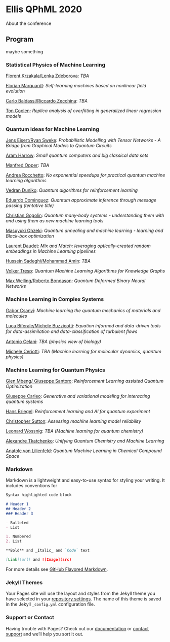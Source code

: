 # Ellis QPhML 2020

About the conference

## Program 

maybe something

### Statistical Physics of Machine Learning 

[Florent Krzakala/Lenka Zdeborova](www.google.com): _TBA_

[Florian Marquardt](www.google.com): _Self-learning machines based on nonlinear field evolution_

[Carlo Baldassi/Riccardo Zecchina](www.google.com): _TBA_

[Ton Coolen](www.google.com): _Replica analysis of overfitting in generalized linear regression models_

### Quantum ideas for Machine Learning 

[Jens Eisert/Ryan Sweke](www.google.com): _Probabilistic Modelling with Tensor Networks - A Bridge from Graphical Models to Quantum Circuits_

[Aram Harrow](www.google.com): _Small quantum computers and big classical data sets_

[Manfred Opper](www.google.com): _TBA_

[Andrea Rocchetto](www.google.com): _No exponential speedups for practical quantum machine learning algorithms_

[Vedran Dunjko](www.google.com): _Quantum algorithms for reinforcement learning_

[Eduardo Dominguez](www.google.com): _Quantum approximate inference through message passing (tentative title)_

[Christian Gogolin](www.google.com): _Quantum many-body systems - understanding them with and using them as new machine learning tools_

[Masuyuki Ohzeki](www.google.com): _Quantum annealing and machine learning - learning and Black-box optimization_

[Laurent Daudet](): _Mix and Match: leveraging optically-created random embeddings in Machine Learning pipelines_

[Hussein Sadeghi/Mohammad Amin](): _TBA_

[Volker Tresp](): _Quantum Machine Learning Algorithms for Knowledge Graphs_

[Max Welling/Roberto Bondason](): _Quantum Deformed Binary Neural Networks_

### Machine Learning in Complex Systems 

[Gabor Csanyi](): _Machine learning the quantum mechanics of materials and molecules_

[Luca Biferale/Michele Buzzicotti](): _Equation informed and data-driven tools for data-assimilation and data-classiﬁcation of turbulent ﬂows_

[Antonio Celani](): _TBA (physics view of biology)_

[Michele Ceriotti]():	_TBA (Machine learning for molecular dynamics, quantum physics)_

### Machine Learning for Quantum Physics

[Glen Mbeng/ Giuseppe Santoro](): _Reinforcement Learning assisted Quantum Optimization_

[Giuseppe Carleo](): _Generative and variational modeling for interacting quantum systems_

[Hans Briegel](): _Reinforcement learning and AI for quantum experiment_

[Christopher Sutton](): _Assessing machine learning model reliability_

[Leonard Wossnig](): _TBA (Machine learning for quantum chemistry)_

[Alexandre Tkatchenko](): _Unifying Quantum Chemistry and Machine Learning_

[Anatole von Lilienfeld](): _Quantum Machine Learning in Chemical Compound Space_

### Markdown

Markdown is a lightweight and easy-to-use syntax for styling your writing. It includes conventions for

```markdown
Syntax highlighted code block

# Header 1
## Header 2
### Header 3

- Bulleted
- List

1. Numbered
2. List

**Bold** and _Italic_ and `Code` text

[Link](url) and ![Image](src)
```

For more details see [GitHub Flavored Markdown](https://guides.github.com/features/mastering-markdown/).

### Jekyll Themes

Your Pages site will use the layout and styles from the Jekyll theme you have selected in your [repository settings](https://github.com/ellisQPhML/ellisQPhML.github.io/settings). The name of this theme is saved in the Jekyll `_config.yml` configuration file.

### Support or Contact

Having trouble with Pages? Check out our [documentation](https://help.github.com/categories/github-pages-basics/) or [contact support](https://github.com/contact) and we’ll help you sort it out.
